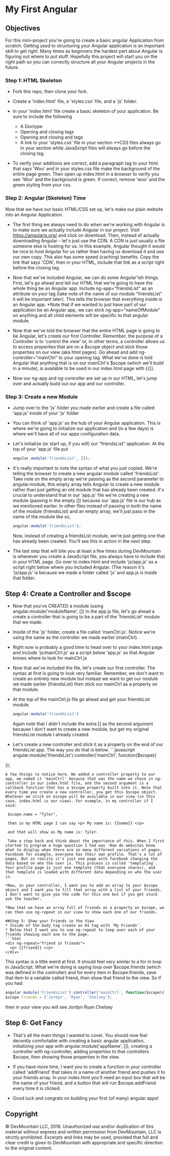 # My First Angular

## Objectives

For this mini-project you're going to create a basic angular Application from scratch. Getting used to structuring your Angular application is an important skill to get right. Many times as beginners the hardest part about Angular is figuring out where to put stuff. Hopefully this project will start you on the right path so you can correctly structure all your Angular projects in the future.

### Step 1: HTML Skeleton

- Fork this repo, then clone your fork.
- Create a 'index.html' file, a 'styles.css' file, and a 'js' folder.
- In your 'index.html' file create a basic skeleton of your application. Be sure to include the following

  - A Doctype
  - Opening and closing tags
  - Opening and closing and tags
  - A link to your 'styles.css' file in your section **CSS files always go in your section while JavaScript files will always go before the closing tag.

- To verify your additions are correct, add a paragraph tag to your html that says 'Woo' and in your styles.css file make the background of the entire page green. Then open up index.html in a browser to verify you see 'Woo' and the background is green. If correct, remove 'woo' and the green styling from your css.

### Step 2: Angular (Skeleton) Time

Now that we have our basic HTML/CSS set up, let's make our plain website into an Angular Application.

- The first thing we always need to do when we're working with Angular is to make sure we actually include Angular in our project. Visit <https://angularjs.org/> and click on download. Then, instead of actually downloading Angular - let's just use the CDN. A CDN is just usually a file someone else is hosting for us. In this example, Angular thought it would be nice to host Angular for us rather than having us download it and use our own copy. This also has some speed (caching) benefits. Copy the link that says 'CDN', then in your HTML, include that link as a script right before the closing tag.

- Now that we've included Angular, we can do some Angular'ish things. First, let's go ahead and tell our HTML that we're going to have the whole thing be an Angular app. Include ng-app="friendsList" as an attribute on your tag (take note of the name of our module "friendsList" it will be important later). This tells the browser that everything inside is an Angular app. *Note that if we wanted to just have part of our application be an Angular app, we can stick ng-app="nameOfModule" on anything and all child elements will be specific to that angular module.

- Now that we've told the browser that the entire HTML page is going to be Angular, let's create our first Controller. Remember, the purpose of a Controller is to 'control the view' or, in other terms, a controller allows us to access properties that are on a $scope object and stick those properties on our view (aka html pages). Go ahead and add ng-controller="mainCtrl" to your opening tag. What we've done is told Angular that anything that is on our mainCtrl's $scope (which we'll build in a minute), is available to be used in our index.html page with {{}}.

- Now our ng-app and ng-controller are set up in our HTML, let's jump over and actually build out our app and our controller.

### Step 3: Create a new Module

- Jump over to the 'js' folder you made earlier and create a file called 'app.js' inside of your 'js' folder

- You can think of 'app.js' as the hub of your Angular application. This is where we're going to initialize our application and (in a few days) is where we'll have all of our apps configuration data.

- Let's initialize (or start up, if you will) our "friendsList" application. At the top of your 'app.js' file put

  ```javascript
  angular.module('friendsList', []);
  ```

- It's really important to note the syntax of what you just copied. We're telling the browser to create a new angular module called 'friendsList'. Take note on the empty array we're passing as the second parameter to angular.module, this empty array tells Angular to create a new module rather than just getting an old module that has already been created. It's crucial to understand that in our 'app.js' file we're creating a new module (passing in the empty []) because our 'app.js' file is our hub as we mentioned earlier. In other files instead of passing in both the name of the module (friendsList) and an empty array, we'll just pass in the name of the module like so,

  ```javascript
  angular.module('friendsList');
  ```

   Now, instead of creating a friendsList module, we're just getting one that has already been created. You'll see this in action in the next step.

- The last step that will bite you at least a few times during DevMountain is whenever you create a JavaScript file, you always have to include that in your HTML page. Go over to index.html and include 'js/app.js' as a script right below where you included Angular. (The reason it's 'js/app.js' is because we made a folder called 'js' and app.js is inside that folder.

## Step 4: Create a Controller and $scope

- Now that you've CREATED a module (using angular.module('moduleName', []) in the app.js file, let's go ahead a create a controller that is going to be a part of the 'friendsList' module that we made.

- Inside of the 'js' folder, create a file called 'mainCtrl.js'. Notice we're using the same as the controller we made earlier (mainCtrl).

- Right now is probably a good time to head over to your index.html page and include 'js/mainCtrl.js' as a script below 'app.js' so that Angular knows where to look for mainCtrl.js

- Now that we've included the file, let's create our first controller. The syntax at first is going to look very familiar. Remember, we don't want to create an entirely new module but instead we want to get our module we made earlier (friendsList) then stick our mainCtrl as a property on that module.

- At the top of the mainCtrl.js file go ahead and get your friendsList module.

  ```javascript
  angular.module('friendsList')
  ```

  Again note that I didn't include the extra [] as the second argument because I don't want to create a new module, but get my original friendsList module I already created.

- Let's create a new controller and stick it as a property on the end of our friendsList app. The way you do that is below. ```javascript angular.module('friendsList').controller('mainCtrl', function($scope){

});

````
A few things to notice here. We added a controller property to our app, we named it 'mainCtrl' because that was the name we chose in ng-controller in our index.html file, and the second argument is a callback function that has a $scope property built into it. Note that every time you create a new controller, you get this $scope object. Whatever we stick on $scope will be available in our view (in this case, index.html is our view). For example, in my controller if I said:

 $scope.name = "Tyler",

 then in my HTML page I can say <p> My name is: {{name}} </p>

 and that will show as My name is: Tyler.

 Take a step back and think about the importance of this. When I first started to program a huge question I had was 'How do websites know what to display when there are so many different variations of pages. Facebook for example, everyone has their own profile. That's a lot of pages. But in reality it's just one page with facebook changing the data based on who the user is. This process is called 'templating'. Your profile page is just one template (that everyone shares), and that template is loaded with different data depending on who the user is.

*Now, in your controller, I want you to add an array to your $scope object and I want you to fill that array with a list of your friends. I don't want to give you the code for this one but if you get stuck ask the teacher.

*Now that we have an array full of friends as a property on $scope, we can then use ng-repeat in our view to show each one of our friends.

##Step 5: Show your Friends in the View
* Inside of the body tag create an H1 tag with 'My Friends'.
* Below that I want you to use ng-repeat to loop over each of your friends showing each one to the page.
```html
<div ng-repeat="friend in friends">
  <p> {{friend}} </p>
</div>
````

This syntax is a little weird at first. It should feel very similar to a for in loop in JavaScript. What we're doing is saying loop over $scope.friends (which was defined in the controller) and for every item in $scope.friends, save that item to a variable called friend, then show that friend to the view. So if you had:

```javascript
angular.module('friendsList').controller('mainCtrl', function($scope){
$scope.friends = ['Jordyn', 'Ryan', 'Chelsey'];
```

then in your view you will see Jordyn Ryan Chelsey

## Step 6: Get Fancy

- That's all the main things I wanted to cover. You should now feel decently comfortable with creating a basic angular application, initializing your app with angular.module('appName', []), creating a controller with ng-controller, adding properties to that controllers $scope, then showing those properties in the view.

- If you have more time, I want you to create a function in your controller called 'addFriend' that takes in a name of another friend and pushes it to your friends array. In your index.html you'll need an input box that will be the name of your friend, and a button that will run $scope.addFriend every time it is clicked.

- Good luck and congrats on building your first (of many) angular apps!

## Copyright

© DevMountain LLC, 2016\. Unauthorized use and/or duplication of this material without express and written permission from DevMountain, LLC is strictly prohibited. Excerpts and links may be used, provided that full and clear credit is given to DevMountain with appropriate and specific direction to the original content.
